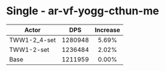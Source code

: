 # Single - ar-vf-yogg-cthun-me
| Actor | DPS | Increase |
|---|:---:|:---:|
|TWW1-2_4-set|1280948|5.69%|
|TWW1-2-set|1236484|2.02%|
|Base|1211959|0.00%|
